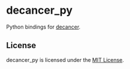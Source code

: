 # decancer_py

Python bindings for [decancer](https://github.com/null8626/decancer).

## License

decancer_py is licensed under the
[MIT License](https://github.com/Jonxslays/decancer_py/blob/master/LICENSE).
